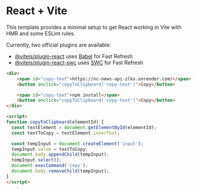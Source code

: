 # React + Vite

This template provides a minimal setup to get React working in Vite with HMR and some ESLint rules.

Currently, two official plugins are available:

- [@vitejs/plugin-react](https://github.com/vitejs/vite-plugin-react/blob/main/packages/plugin-react/README.md) uses [Babel](https://babeljs.io/) for Fast Refresh
- [@vitejs/plugin-react-swc](https://github.com/vitejs/vite-plugin-react-swc) uses [SWC](https://swc.rs/) for Fast Refresh

```html
<div>
    <span id="copy-text">https://nc-news-api-zlkx.onrender.com/</span>
    <button onclick="copyToClipboard('copy-text')">Copy</button>

    <span id="copy-text">npm install</span>
    <button onclick="copyToClipboard('copy-text')">Copy</button>
</div>

<script>
function copyToClipboard(elementId) {
  const textElement = document.getElementById(elementId);
  const textToCopy = textElement.innerText;

  const tempInput = document.createElement('input');
  tempInput.value = textToCopy;
  document.body.appendChild(tempInput);
  tempInput.select();
  document.execCommand('copy');
  document.body.removeChild(tempInput);
}
</script>